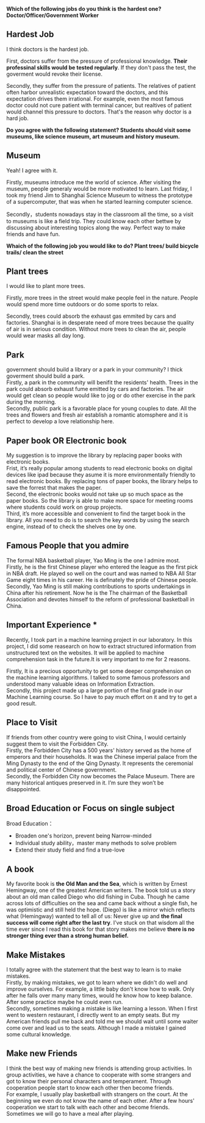 **Which of the following jobs do you think is the hardest one? Doctor/Officer/Government Worker**
## Hardest Job
I think doctors is the hardest job.  

First, doctors suffer from the pressure of professional knowledge. **Their professinal skills would be tested regularly**. If they don't pass the test, the goverment would revoke their license.  

Secondly, they suffer from the pressure of patients. The relatives of patient often harbor unrealistic expectation toward the doctors, and this expectation drives them irrational. For example, even the most famous doctor could not cure patient with terminal cancer, but realtives of patient would channel this pressure to doctors. That's the reason why doctor is a hard job.  

**Do you agree with the following statement? Students should visit some museums, like science museum, art museum and history museum.**
## Museum
Yeah! I agree with it.  

Firstly, museums introduce me the world of science. After visiting the museum, people generaly would be more motivated to learn. Last friday, I took my friend Jim to Shanghai Science Museum to witness the prototype of a supercomputer, that was when he started learning computer science.

Secondly，students nowadays stay in the classroom all the time, so a visit to museums is like a field trip. They could know each other bettwe by discussing about interesting topics along the way. Perfect way to make friends and have fun.

**Whaich of the following job you would like to do? Plant trees/ build bicycle trails/ clean the street**
## Plant trees

I would like to plant more trees.    

Firstly, more trees in the street would make people feel in the nature. People would spend more time outdoors or do some sports to relax.  

Secondly, trees could absorb the exhaust gas emmited by cars and factories. Shanghai is in desperate need of more trees because the quality of air is in serious condition. Without more trees to clean the air, people would wear masks all day long.

## Park
government should build a library or a park in your community?
I thick goverment should build a park.  
Firstly, a park in the community will benifit the residents' health. Trees in the park could absorb exhaust fume emitted by cars and factories. The air would get clean so people would like to jog or do other exercise in the park during the morning.  
Secondly, public park is a favorable place for young couples to date. All the trees and flowers and fresh air establish a romantic atomsphere and it is perfect to develop a love relationship here.

## Paper book OR Electronic book
My suggestion is to improve the library by replacing paper books with electronic
books.  
Frist, it’s really popular among students to read electronic books on digital devices
like ipad because they asume it is more environmentally friendly to read electronic
books. By replacing tons of paper books, the library helps to save the forrest that
makes the paper.  
Second, the electronic books would not take up so much space as the paper books.
So the library is able to make more space for meeting rooms where students could
work on group projects.  
Third, it’s more accessible and convenient to find the target book in the library. All
you need to do is to search the key words by using the search engine, instead of to
check the shelves one by one.  

## Famous People that you admire
The formal NBA basketball player, Yao Ming is the one I admire most.  
Firstly, he is the first Chinese player who entered the league as the first pick in NBA draft. He played so well on the court and was named to NBA All Star Game eight times in his career. He is definately the pride of Chinese people.  
Secondly, Yao Ming is still making contributions to sports undertakings in China after his retirement. Now he is the The chairman of the Basketball Association and devotes himself to the reform of professional basketball in China.

## Important Experience *
Recently, I took part in a machine learning project in our laboratory. In this project, I did some reasearch on how to extract structured information from unstructured text on the websites. It will be applied to machine comprehension task in the future.It is very important to me for 2 reasons.   

Firstly, It is a precious opportunity to get some deeper comprehension on the machine learning algorithms. I talked to some famous professors and understood many valuable ideas on Information Extraction.  
Secondly, this project made up a large portion of the final grade in our Machine Learning course. So I have to pay much effort on it and try to get a good result. 

## Place to Visit
If friends from other country were going to visit China, I would certainly suggest them to visit the Forbidden City.  
Firstly, the Forbidden City has a 500 years' history served as the home of emperors and their households. It was the Chinese imperial palace from the Ming Dynasty to the end of the Qing Dynasty. It represents the ceremonial and political center of Chinese government.  
Secondly, the Forbidden City now becomes the Palace Museum. There are many historical antiques preserved in it. I’m sure they won’t be disappointed.

## Broad Education or Focus on single subject
Broad Education：
- Broaden one's horizon, prevent being Narrow-minded
- Individual study ability，master many methods to solve problem
- Extend their study field and find a true-love

## A book
My favorite book is **the Old Man and the Sea**, which is written by Ernest Hemingway, one of the greatest American writers. The book told us a story about an old man called Diego who did fishing in Cuba. Though he came across lots of difficulties on the sea and came back without a single fish, he was optimistic and still held the hope. (Diego) is like a mirror which reflects what (Hemingway) wanted to tell all of us: Never give up and **the final success will come right after the last try**. I’ve stuck on that wisdom all the time ever since I read this book for that story makes me believe **there is no stronger thing ever than a strong human belief.**

## Make Mistakes
I totally agree with the statement that the best way to learn is to make mistakes.  
Firstly, by making mistakes, we got to learn where we didn't do well and improve ourselves. For example, a little baby don't know how to walk. Only after he falls over many many times, would he know how to keep balance. After some practice maybe he could even run.  
Secondly, sometimes making a mistake is like learning a lesson. When I first went to western restaurant, I directly went to an empty seats. But my American friends pull me back and told me we should wait until some waiter come over and lead us to the seats. Although I made a mistake I gained some cultural knowledge.

## Make new Friends
I think the best way of making new friends is attending group activities. In group activities, we have a chance to cooperate with some strangers and got to know their personal characters and temperament. Through cooperation people start to know each other then become friends.  
For example, I usually play basketball with strangers on the court. At the beginning we even do not know the name of each other. After a few hours' cooperation we start to talk with each other and become friends. Sometimes we will go to have a meal after playing.




